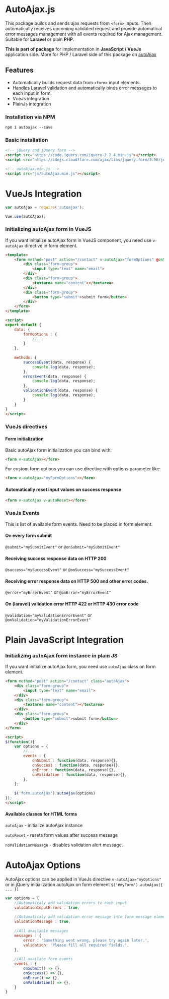 # AutoAjax.js
This package builds and sends ajax requests from `<form>` inputs. Then automatically receives upcoming validated request and provide automatical error messages management with all events required for Ajax management. Suitable for **Laravel** or plain **PHP**.

**This is part of package** for implementation in **JavaScript / VueJs** application side. More for PHP / Laravel side of this package on [autoAjax](https://github.com/crudadmin/autoajax)

## Features
- Automatically builds request data from `<form>` input elements.
- Handles Laravel validation and automatically binds error messages to each input in form.
- VueJs integration
- PlainJs integration

### Installation via NPM
`npm i autoajax --save`

### Basic installation
```html
<!-- jQuery and jQuery form -->
<script src="https://code.jquery.com/jquery-2.2.4.min.js"></script>
<script src="https://cdnjs.cloudflare.com/ajax/libs/jquery.form/3.50/jquery.form.min.js"></script>

<!-- autoAjax.min.js -->
<script src="js/autoAjax.min.js"></script>
```

# VueJs Integration
```js
var autoAjax = require('autoajax');

Vue.use(autoAjax);
```

### Initializing autoAjax form in VueJS
If you want initialize autoAjax form in VueJS component, you need use `v-autoAjax` directive in form element.
```html
<template>
    <form method="post" action="/contact" v-autoAjax="formOptions" @onSuccess="successEvent" @onValidation="validationEvent" @onError="errorEvent">
        <div class="form-group">
            <input type="text" name="email">
        </div>
        <div class="form-group">
            <textarea name="content"></textarea>
        </div>
        <div class="form-group">
            <button type="submit">submit form</button>
        </div>
    </form>
</template>

<script>
export default {
    data: {
        formOptions : {
            //...
        }
    },
  
    methods: {
        successEvent(data, response) {
            console.log(data, response);
        },
        errorEvent(data, response) {
            console.log(data, response);
        },
        validationEvent(data, response) {
            console.log(data, response);
        }
    }
}
</script>
```

### VueJs directives
#### Form initialization
Basic autoAjax form initialization you can bind with:
```html
<form v-autoAjax></form>
```

For custom form options you can use directive with options parameter like:
```html
<form v-autoAjax="myFormOptions"></form>
```

#### Automatically reset input values on success response
```html
<form v-autoAjax v-autoReset></form>
```

### VueJs Events
This is list of available form events. Need to be placed in form element.


#### On every form submit
`@submit="mySubmitEvent"` or `@onSubmit="mySubmitEvent"`

#### Receiving success response data on **HTTP 200**
`@success="mySuccessEvent"` or `@onSuccess="mySuccessEvent"`

#### Receiving error response data on **HTTP 500** and other error codes.
`@error="myErrorEvent"` or `@onError="myErrorEvent"`

#### On (laravel) validation error **HTTP 422** or **HTTP 430** error code
`@validation="myValidationErrorEvent"` or `@onValidation="myValidationErrorEvent"`


# Plain JavaScript Integration

### Initializing autoAjax form instance in plain JS
If you want initialize autoAjax form, you need use `autoAjax` class on form element.
```html
<form method="post" action="/contact" class="autoAjax">
    <div class="form-group">
        <input type="text" name="email">
    </div>
    <div class="form-group">
        <textarea name="content"></textarea>
    </div>
    <div class="form-group">
        <button type="submit">submit form</button>
    </div>
</form>

<script>
$(function(){
    var options = {
        //...
        events : {
            onSubmit : function(data, response){},
            onSuccess : function(data, response){},
            onError : function(data, response){},
            onValidation : function(data, response){},
        },
    };
    
    $('form.autoAjax').autoAjax(options)
});
</script>
```

#### Available classes for HTML forms
`autoAjax` - initialize autoAjax instance

`autoReset` - resets form values after success message

`noValidationMessage` - disables validation alert message.

# AutoAjax Options
AutoAjax options can be applied in VueJs directive `v-autoAjax="myOptions"` or in jQuery initialization autoAjax on form element `$('#myForm').autoAjax({ ... })`

```js
var options = {
    //Automaticaly add validation errors to each input
    validationInputErrors : true,
    
    //Automaticaly add validation error message into form message element
    validationMessage : true,
    
    //All available messages
    messages : {
        error : 'Something went wrong, please try again later.',
        validation: 'Please fill all required fields.',
    },
    
    //All availabe form events
    events : {
        onSubmit() => {},
        onSuccess() => {},
        onError() => {},
        onValidation() => {},
    }
}
```
